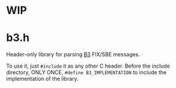 # WIP

# b3.h

Header-only library for parsing [B3](https://www.b3.com.br/en_us/) FIX/SBE
messages.

To use it, just `#include` it as any other C header. Before the include
directory, ONLY ONCE, `#define B3_IMPLEMENTATION` to include the implementation
of the library.
